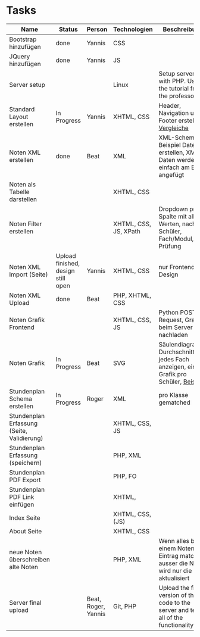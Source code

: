 # Tasks

| Name | Status | Person | Technologien | Beschreibung |
| ---- | ------ | ------ | ------------ | ------------ |
| Bootstrap hinzufügen| done | Yannis | CSS | |
| JQuery hinzufügen | done | Yannis | JS | |
| Server setup | | | Linux | Setup server with PHP. Use the tutorial from the professor! |
| Standard Layout erstellen | In Progress | Yannis | XHTML, CSS | Header, Navigation und Footer erstellen, [Vergleiche](http://mmt.ximit.ch/sushi/index.XHTML) |
| Noten XML erstellen | done | Beat | XML | XML-Schema, 2 Beispiel Datenset erstellen, XML-Daten werden einfach am Ende angefügt |
| Noten als Tabelle darstellen | |  | XHTML, CSS | |
| Noten Filter erstellen | |  | XHTML, CSS, JS, XPath | Dropdown pro Spalte mit allen Werten, nach Schüler, Fach/Modul, Prüfung |
| Noten XML Import (Seite) | Upload finished, design still open | Yannis | XHTML, CSS | nur Frontend + Design|
| Noten XML Upload | done | Beat | PHP, XHTML, CSS | | Backend mit Validation, bei Fehlschlag zurück zur XHTML-Seite |
| Noten Grafik Frontend | |  | XHTML, CSS, JS | Python POST-Request, Grafik beim Server nachladen |
| Noten Grafik | In Progress | Beat | SVG | Säulendiagramm, Durchschnitt für jedes Fach anzeigen, eine Grafik pro Schüler, [Beispiel](https://duckduckgo.com/?q=s%C3%A4ulendiagramm&t=vivaldi&iar=images&iax=images&ia=images&iai=http%3A%2F%2Ftexwelt.de%2Fwissen%2Fupfiles%2Ftest_268.png) |
| Stundenplan Schema erstellen | In Progress | Roger | XML | pro Klasse gematched |
| Stundenplan Erfassung (Seite, Validierung) | | | XHTML, CSS, JS |  |
| Stundenplan Erfassung (speichern) | | | PHP, XML |  |
| Stundenplan PDF Export | | | PHP, FO | |
| Stundenplan PDF Link einfügen | | | XHTML, | |
| Index Seite | |  | XHTML, CSS, (JS) | |
| About Seite | | | XHTML, CSS | |
| neue Noten überschreiben alte Noten | | | PHP, XML | Wenn alles bei einem Noten-Eintrag matched ausser die Note, wird nur die Note aktualisiert |
| Server final upload | | Beat, Roger, Yannis | Git, PHP | Upload the final version of the code to the server and test all of the functionality. |
